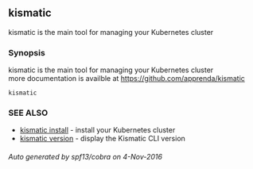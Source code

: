 ## kismatic

kismatic is the main tool for managing your Kubernetes cluster

### Synopsis


kismatic is the main tool for managing your Kubernetes cluster  
more documentation is availble at https://github.com/apprenda/kismatic

```
kismatic
```

### SEE ALSO
* [kismatic install](kismatic_install.md)	 - install your Kubernetes cluster
* [kismatic version](kismatic_version.md)	 - display the Kismatic CLI version

###### Auto generated by spf13/cobra on 4-Nov-2016
